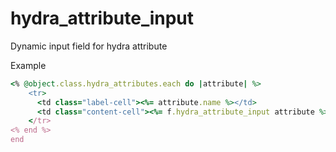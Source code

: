 hydra_attribute_input
=====================

Dynamic input field for hydra attribute

Example
```ruby    
<% @object.class.hydra_attributes.each do |attribute| %>
    <tr>
      <td class="label-cell"><%= attribute.name %></td>
      <td class="content-cell"><%= f.hydra_attribute_input attribute %></td>
    </tr>
<% end %>
end
```
